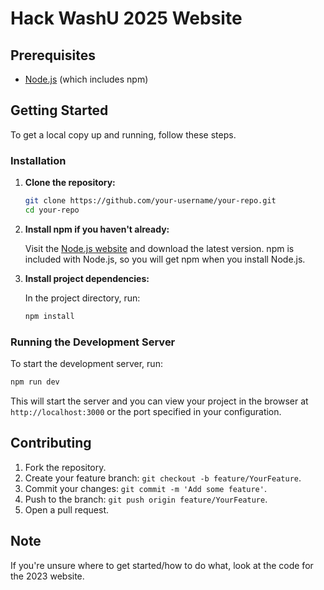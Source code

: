 # Hack WashU 2025 Website

## Prerequisites

- [Node.js](https://nodejs.org/) (which includes npm)

## Getting Started

To get a local copy up and running, follow these steps.

### Installation

1. **Clone the repository:**

   ```bash
   git clone https://github.com/your-username/your-repo.git
   cd your-repo
   ```

2. **Install npm if you haven't already:**

   Visit the [Node.js website](https://nodejs.org/) and download the latest version. npm is included with Node.js, so you will get npm when you install Node.js.

3. **Install project dependencies:**

   In the project directory, run:

   ```bash
   npm install
   ```

### Running the Development Server

To start the development server, run:

   ```bash
   npm run dev
   ```

This will start the server and you can view your project in the browser at `http://localhost:3000` or the port specified in your configuration.

## Contributing

1. Fork the repository.
2. Create your feature branch: `git checkout -b feature/YourFeature`.
3. Commit your changes: `git commit -m 'Add some feature'`.
4. Push to the branch: `git push origin feature/YourFeature`.
5. Open a pull request.

## Note

If you're unsure where to get started/how to do what, look at the code for the 2023 website.
